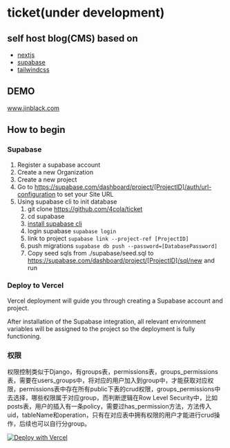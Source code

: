 <!--
 * @Author: JinBlack
 * @Date: 2024-01-23 10:31:31
 * @LastEditors: j4tmr black4jin@gmail.com
 * @LastEditTime: 2024-02-19 17:15:45
 * @FilePath: /ticket/README.md
 * @Description: black4jin@gmail.com
 * 
 * Copyright (c) 2024 by 4tmr, All Rights Reserved. 
-->
# ticket(under development)

## self host blog(CMS) based on
- <a href="https://nextjs.org/docs" target="_blank">nextjs</a>
- <a href="https://supabase.com/" target="_blank">supabase</a>
- <a href="https://tailwindcss.com/" target="_blank">tailwindcss</a>

## DEMO
<p>
 <a href="https://www.jinblack.com" target="_blank">www.jinblack.com</a>
</p>

## How to begin

### Supabase
1. Register a supabase account
2. Create a new Organization
3. Create a new project
4. Go to https://supabase.com/dashboard/project/[ProjectID]/auth/url-configuration to set your Site URL
5. Using supabase cli to init database
   1. git clone https://github.com/4cola/ticket
   2. cd supabase
   3. <a href="https://supabase.com/docs/guides/cli/getting-started" target="_blank">install supabase cli</a>
   4. login supabase ```supabase login```
   5. link to project ```supabase link --project-ref [ProjectID]```
   6. push migrations ```supabase db push --password=[DatabasePassword]```
   7. Copy seed sqls from ./supabase/seed.sql to https://supabase.com/dashboard/project/[ProjectID]/sql/new and run

### Deploy to Vercel

Vercel deployment will guide you through creating a Supabase account and project.

After installation of the Supabase integration, all relevant environment variables will be assigned to the project so the deployment is fully functioning.

### 权限
权限控制类似于Django，有groups表，permissions表，groups_permissions表，需要在users_groups中，将对应的用户加入到group中，才能获取对应权限，permissions表中存在所有public下表的crud权限，groups_permissions中去选择，哪些权限属于对应group，而判断逻辑在Row Level Security中，比如posts表，用户的插入有一条policy，需要过has_permission方法，方法传入uid，tableName和operation，只有在对应表中拥有权限的用户才能进行crud操作，后续也可以自行分group。

[![Deploy with Vercel](https://vercel.com/button)](https://vercel.com/new/clone?repository-url=https://github.com/4cola/ticket&project-name=ticket&repository-name=ticket)
